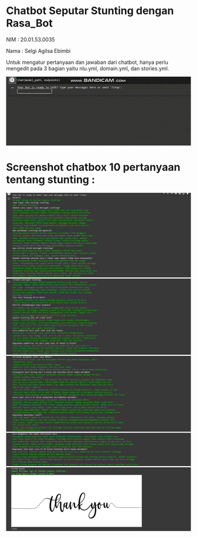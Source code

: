 # Chatbot Seputar Stunting dengan Rasa_Bot
NIM : 20.01.53.0035 

Nama : Selgi Agilsa Ebimbi

Untuk mengatur pertanyaan dan jawaban dari chatbot, hanya perlu mengedit pada 3 bagian yaitu nlu.yml, domain.yml, dan stories.yml.



![Tampilan](https://github.com/SelgiAgilsa/Chatbox-Stunting/blob/main/images/coba.gif)

# Screenshot chatbox 10 pertanyaan tentang stunting :
![Tampilan](https://github.com/SelgiAgilsa/Chatbox-Stunting/blob/main/images/stunting1.JPG)
![Tampilan](https://github.com/SelgiAgilsa/Chatbox-Stunting/blob/main/images/stunting2.JPG)
![Tampilan](https://github.com/SelgiAgilsa/Chatbox-Stunting/blob/main/images/stunting3.JPG)
![Tampilan](https://github.com/SelgiAgilsa/Chatbox-Stunting/blob/main/images/stunting4.JPG)
![Tampilan](https://github.com/SelgiAgilsa/Chatbox-Stunting/blob/main/images/stunting5.JPG)
